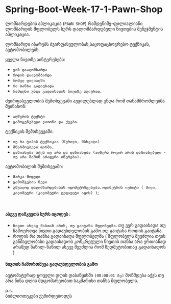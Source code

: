 # Spring-Boot-Week-17-1-Pawn-Shop

ლომბარდების აპლიკაცია (`PAWN SHOP`)
რამდენიმე-ფილიალიანი ლომბარდის მფლობელს სურს დალომბარდებული ნივთების მენეჯმენტის აპლიკაცია. <br/>

ლომბარდი იბარებს ძვირფასეულობას,საყოფაცხოვრებო ტექნიკას, ავტომობილებს. <br/>

ყველა ნივთზე აინტერესებს:
* `ვინ დაალომბარდა`
* `როდის დაალომბარდა`
* `რომელ ფილიალში`
* `რა თანხა გადაუხადა`
* `რამდენი უნდა გადაიხადოს ნივთზე თვიურად.`

ძვირფასეულობის შემთხვევაში აუცილებლად უნდა რომ თანამშრომლებმა შეინახონ:
* `აღწერის ტექსტი`
* `გამოყენებული ლითონი და ქვები`. <br/>

ტექნიკის შემთხვევაში:
* `თუ რა ტიპის ტექნიკაა (წვრილი, მსხვილი)`
* `მწარმოებელი ფირმა,`
* `დაზიანება აქვს თუ არა და დაზიანება (აღწერა როგორ არის დაზიანებული - თუ არა მაშინ არაფერი იწერება).` <br/>

ავტომობილის შემთხვეაში:  
* `მარკა-მოდელი` <br/>
* `გამოშვების წელი` <br/>
* `უშუალოდ დალომბარდებისას ოდომეტრჩვენება`. `ოდომეტრის იუნიტი ( მილი, კილომეტრი (კილომეტრი დეფაულტი იყოს) )`;<br/>
<br/>

#### ასევე დამკვეთს სურს იცოდეს : 
* `ნივთი ახლაც მასთან არის, თუ გაიტანა მფლობელმა`. თუ ვერ გადაიხადა თუ ჩამოერთვა ნივთი გადაუხდელობის გამო.თუ გაიტანა როდის გაიტანა.
* როდის რა თანხა გადაიხადა მფლობელმა ( მფლობელს შეუძლია თვის განმავლობასი გადაიხადოს კონკრეტული ნივთის თანხა არა ერთიანად არამედ ნაწილ-ნაწილ ასევე შეუძლია რომ ზედმეტობითაც გადაიხადოს )  
#### ნივთის ჩამორთმევა გადაუხდელობის გამო 
ავტომატურად ყოველი დღის დასაწყისში `(00:00:01 ზე)` მოწმდება აქვს თუ არა წინა დღის მდგომარეობით საკმარისი თანხა მფლობელს.

p.s.  
ბიბლიოთეკები ქეშირდებოდეს
